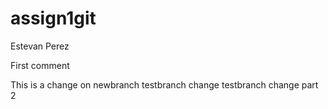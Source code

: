 # assign1git
Estevan Perez

First comment

This is a change on newbranch
testbranch change
testbranch change part 2

